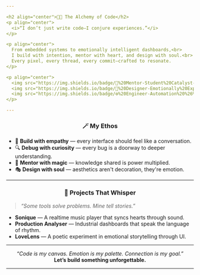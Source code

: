 ```yaml
---

<h2 align="center">🌌✨ The Alchemy of Code</h2>
<p align="center">
  <i>“I don’t just write code—I conjure experiences.”</i>
</p>

<p align="center">
  From embedded systems to emotionally intelligent dashboards,<br>
  I build with intention, mentor with heart, and design with soul.<br>
  Every pixel, every thread, every commit—crafted to resonate.
</p>

<p align="center">
  <img src="https://img.shields.io/badge/🧠%20Mentor-Student%20Catalyst-blueviolet?style=for-the-badge" />
  <img src="https://img.shields.io/badge/🎨%20Designer-Emotionally%20Expressive-orange?style=for-the-badge" />
  <img src="https://img.shields.io/badge/⚙️%20Engineer-Automation%20%26%20Vision-critical?style=for-the-badge" />
</p>

---
```


<h3 align="center">🪄 My Ethos</h3>

- 🌱 **Build with empathy** — every interface should feel like a conversation.
- 🔍 **Debug with curiosity** — every bug is a doorway to deeper understanding.
- 🔗 **Mentor with magic** — knowledge shared is power multiplied.
- 🎭 **Design with soul** — aesthetics aren't decoration, they're emotion.

---

<h3 align="center">🔮 Projects That Whisper</h3>

> _“Some tools solve problems. Mine tell stories.”_

- **Sonique** — A realtime music player that syncs hearts through sound.
- **Production Analyser** — Industrial dashboards that speak the language of rhythm.
- **LoveLens** — A poetic experiment in emotional storytelling through UI.

---

<p align="center">
  <i>“Code is my canvas. Emotion is my palette. Connection is my goal.”</i><br>
  <b>Let’s build something unforgettable.</b>
</p>

---
